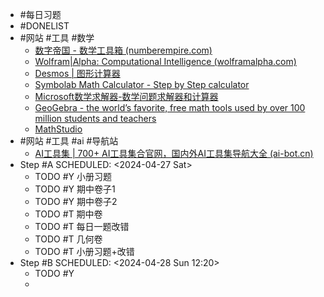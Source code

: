 - #每日习题
- #DONELIST
- #网站 #工具 #数学
	- [数字帝国 - 数学工具箱 (numberempire.com)](https://zh.numberempire.com/)
	- [Wolfram|Alpha: Computational Intelligence (wolframalpha.com)](https://www.wolframalpha.com/)
	- [Desmos | 图形计算器](https://www.desmos.com/calculator?lang=zh-CN)
	- [Symbolab Math Calculator - Step by Step calculator](https://www.symbolab.com/)
	- [Microsoft数学求解器-数学问题求解器和计算器](https://math.microsoft.com/zh)
	- [GeoGebra - the world’s favorite, free math tools used by over 100 million students and teachers](https://www.geogebra.org/)
	- [MathStudio](http://mathstud.io/)
- #网站 #工具 #ai #导航站
	- [AI工具集 | 700+ AI工具集合官网，国内外AI工具集导航大全 (ai-bot.cn)](https://ai-bot.cn/)
- Step #A
  SCHEDULED: <2024-04-27 Sat>
	- TODO #Y 小册习题
	- TODO #Y 期中卷子1
	- TODO #Y 期中卷子2
	- TODO #T 期中卷
	- TODO #T 每日一题改错
	- TODO #T 几何卷
	- TODO #T 小册习题+改错
- Step #B
  SCHEDULED: <2024-04-28 Sun 12:20>
	- TODO #Y
	-